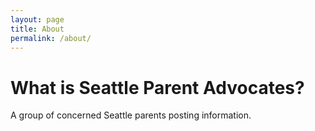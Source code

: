```yaml
---
layout: page
title: About
permalink: /about/
---
```

# What is Seattle Parent Advocates?
A group of concerned Seattle parents posting information.
